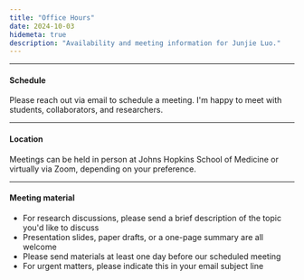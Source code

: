 ```yaml
---
title: "Office Hours"
date: 2024-10-03
hidemeta: true
description: "Availability and meeting information for Junjie Luo."
---
```


---
#### Schedule

Please reach out via email to schedule a meeting. I'm happy to meet with students, collaborators, and researchers.

---

#### Location

Meetings can be held in person at Johns Hopkins School of Medicine or virtually via Zoom, depending on your preference.

---

#### Meeting material

+ For research discussions, please send a brief description of the topic you'd like to discuss
+ Presentation slides, paper drafts, or a one-page summary are all welcome
+ Please send materials at least one day before our scheduled meeting
+ For urgent matters, please indicate this in your email subject line